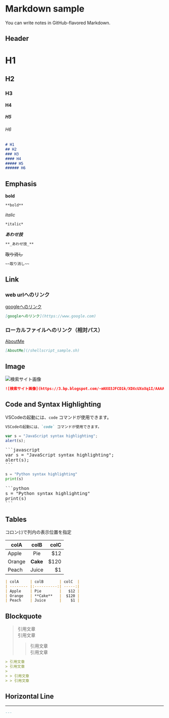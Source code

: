 # Markdown sample

You can write notes in GitHub-flavored Markdown.

## Header

# H1
## H2
### H3
#### H4
##### H5
###### H6

```markdown
# H1
## H2
### H3
#### H4
##### H5
###### H6
```

## Emphasis

**bold**

```markdown
**bold**
```

*italic*

```markdown
*italic*
```

**_あわせ技_**

```markdown
**_あわせ技_**
```

~~取り消し~~

```markdown
~~取り消し~~
```

## Link

### web urlへのリンク

[googleへのリンク](https://www.google.com)

```markdown
[googleへのリンク](https://www.google.com)
```

### ローカルファイルへのリンク（相対パス）

[AboutMe](/shellscript_sample.sh)

```markdown
[AboutMe](/shellscript_sample.sh)
```

## Image

![検索サイト画像](https://3.bp.blogspot.com/-mNXO3JFCD1k/XDXcUXoXq1I/AAAAAAABRJE/fz1eHX4BT54DPRWz1DpdmQYRbtJaZ9XvACLcBGAs/s400/website_kensaku_top.png "検索サイトのイラスト")

```markdown
![検索サイト画像](https://3.bp.blogspot.com/-mNXO3JFCD1k/XDXcUXoXq1I/AAAAAAABRJE/fz1eHX4BT54DPRWz1DpdmQYRbtJaZ9XvACLcBGAs/s400/website_kensaku_top.png "検索サイトのイラスト")
```

## Code and Syntax Highlighting

VSCodeの起動には、`code` コマンドが使用できます。

```markdown
VSCodeの起動には、`code` コマンドが使用できます。
```

```javascript
var s = "JavaScript syntax highlighting";
alert(s);
```

<pre>
```javascript
var s = "JavaScript syntax highlighting";
alert(s);
```
</pre>

```python
s = "Python syntax highlighting"
print(s)
```

<pre>
```python
s = "Python syntax highlighting"
print(s)
```
</pre>

## Tables

コロン(:)で列内の表示位置を指定

| colA     | colB       | colC  |
| -------- |:----------:| -----:|
| Apple    | Pie        |   $12 |
| Orange   | **Cake**   |  $120 |
| Peach    | Juice      |    $1 |

```markdown
| colA     | colB       | colC  |
| -------- |:----------:| -----:|
| Apple    | Pie        |   $12 |
| Orange   | **Cake**   |  $120 |
| Peach    | Juice      |    $1 |
```

## Blockquote

> 引用文章  
> 引用文章
>
> > 引用文章  
> > 引用文章

```markdown
> 引用文章  
> 引用文章
>
> > 引用文章  
> > 引用文章
```


## Horizontal Line

---

```markdown
---
```
